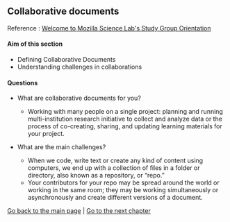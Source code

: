 ## Collaborative documents

Reference : [Welcome to Mozilla Science Lab's Study Group Orientation](https://mozillascience.github.io/study-group-orientation/3.1-collab-vers-github.html)

#### Aim of this section

- Defining Collaborative Documents
- Understanding challenges in collaborations

#### Questions

- What are collaborative documents for you?
    - Working with many people on a single project: planning and running multi-institution research initiative to collect and analyze data or the process of co-creating, sharing, and updating learning materials for your project.

- What are the main challenges?
    - When we code, write text or create any kind of content using computers, we end up with a collection of files in a folder or directory, also known as a repository, or “repo.”
    - Your contributors for your repo may be spread around the world or working in the same room; they may be working simultaneously or asynchronously and create different versions of a document.
    
[Go back to the main page](./../../..) | [Go to the next chapter](/lessons/2-version-control-and-GitHub.md)

